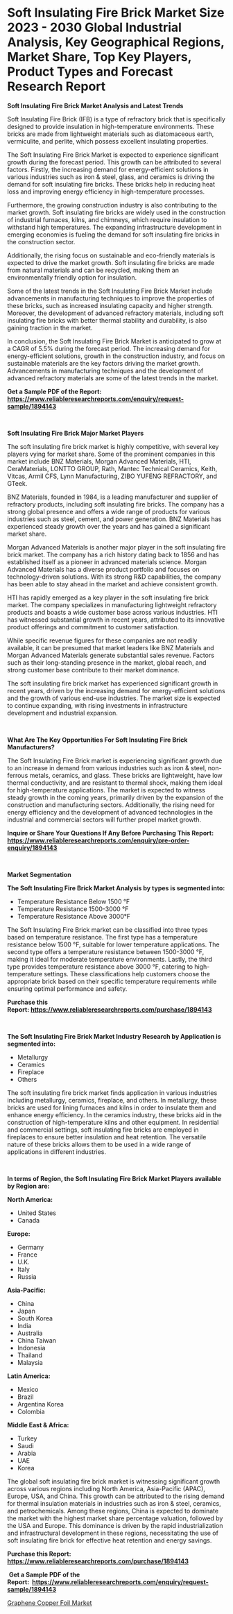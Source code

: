 <p><h1>Soft Insulating Fire Brick Market Size 2023 - 2030 Global Industrial Analysis, Key Geographical Regions, Market Share, Top Key Players, Product Types and Forecast Research Report</h1></p><p><strong>Soft Insulating Fire Brick Market Analysis and Latest Trends</strong></p>
<p><p>Soft Insulating Fire Brick (IFB) is a type of refractory brick that is specifically designed to provide insulation in high-temperature environments. These bricks are made from lightweight materials such as diatomaceous earth, vermiculite, and perlite, which possess excellent insulating properties.</p><p>The Soft Insulating Fire Brick Market is expected to experience significant growth during the forecast period. This growth can be attributed to several factors. Firstly, the increasing demand for energy-efficient solutions in various industries such as iron & steel, glass, and ceramics is driving the demand for soft insulating fire bricks. These bricks help in reducing heat loss and improving energy efficiency in high-temperature processes.</p><p>Furthermore, the growing construction industry is also contributing to the market growth. Soft insulating fire bricks are widely used in the construction of industrial furnaces, kilns, and chimneys, which require insulation to withstand high temperatures. The expanding infrastructure development in emerging economies is fueling the demand for soft insulating fire bricks in the construction sector.</p><p>Additionally, the rising focus on sustainable and eco-friendly materials is expected to drive the market growth. Soft insulating fire bricks are made from natural materials and can be recycled, making them an environmentally friendly option for insulation.</p><p>Some of the latest trends in the Soft Insulating Fire Brick Market include advancements in manufacturing techniques to improve the properties of these bricks, such as increased insulating capacity and higher strength. Moreover, the development of advanced refractory materials, including soft insulating fire bricks with better thermal stability and durability, is also gaining traction in the market.</p><p>In conclusion, the Soft Insulating Fire Brick Market is anticipated to grow at a CAGR of 5.5% during the forecast period. The increasing demand for energy-efficient solutions, growth in the construction industry, and focus on sustainable materials are the key factors driving the market growth. Advancements in manufacturing techniques and the development of advanced refractory materials are some of the latest trends in the market.</p></p>
<p><strong>Get a Sample PDF of the Report:&nbsp; <a href="https://www.reliableresearchreports.com/enquiry/request-sample/1894143">https://www.reliableresearchreports.com/enquiry/request-sample/1894143</a></strong></p>
<p>&nbsp;</p>
<p><strong>Soft Insulating Fire Brick Major Market Players</strong></p>
<p><p>The soft insulating fire brick market is highly competitive, with several key players vying for market share. Some of the prominent companies in this market include BNZ Materials, Morgan Advanced Materials, HTI, CeraMaterials, LONTTO GROUP, Rath, Mantec Technical Ceramics, Keith, Vitcas, Armil CFS, Lynn Manufacturing, ZIBO YUFENG REFRACTORY, and GTeek.</p><p>BNZ Materials, founded in 1984, is a leading manufacturer and supplier of refractory products, including soft insulating fire bricks. The company has a strong global presence and offers a wide range of products for various industries such as steel, cement, and power generation. BNZ Materials has experienced steady growth over the years and has gained a significant market share.</p><p>Morgan Advanced Materials is another major player in the soft insulating fire brick market. The company has a rich history dating back to 1856 and has established itself as a pioneer in advanced materials science. Morgan Advanced Materials has a diverse product portfolio and focuses on technology-driven solutions. With its strong R&D capabilities, the company has been able to stay ahead in the market and achieve consistent growth.</p><p>HTI has rapidly emerged as a key player in the soft insulating fire brick market. The company specializes in manufacturing lightweight refractory products and boasts a wide customer base across various industries. HTI has witnessed substantial growth in recent years, attributed to its innovative product offerings and commitment to customer satisfaction.</p><p>While specific revenue figures for these companies are not readily available, it can be presumed that market leaders like BNZ Materials and Morgan Advanced Materials generate substantial sales revenue. Factors such as their long-standing presence in the market, global reach, and strong customer base contribute to their market dominance.</p><p>The soft insulating fire brick market has experienced significant growth in recent years, driven by the increasing demand for energy-efficient solutions and the growth of various end-use industries. The market size is expected to continue expanding, with rising investments in infrastructure development and industrial expansion.</p></p>
<p>&nbsp;</p>
<p><strong>What Are The Key Opportunities For Soft Insulating Fire Brick Manufacturers?</strong></p>
<p><p>The Soft Insulating Fire Brick market is experiencing significant growth due to an increase in demand from various industries such as iron &amp; steel, non-ferrous metals, ceramics, and glass. These bricks are lightweight, have low thermal conductivity, and are resistant to thermal shock, making them ideal for high-temperature applications. The market is expected to witness steady growth in the coming years, primarily driven by the expansion of the construction and manufacturing sectors. Additionally, the rising need for energy efficiency and the development of advanced technologies in the industrial and commercial sectors will further propel market growth.</p></p>
<p><strong>Inquire or Share Your Questions If Any Before Purchasing This Report: <a href="https://www.reliableresearchreports.com/enquiry/pre-order-enquiry/1894143">https://www.reliableresearchreports.com/enquiry/pre-order-enquiry/1894143</a></strong></p>
<p>&nbsp;</p>
<p><strong>Market Segmentation</strong></p>
<p><strong>The Soft Insulating Fire Brick Market Analysis by types is segmented into:</strong></p>
<p><ul><li>Temperature Resistance Below 1500 °F</li><li>Temperature Resistance 1500-3000 °F</li><li>Temperature Resistance Above 3000°F</li></ul></p>
<p><p>The Soft Insulating Fire Brick market can be classified into three types based on temperature resistance. The first type has a temperature resistance below 1500 °F, suitable for lower temperature applications. The second type offers a temperature resistance between 1500-3000 °F, making it ideal for moderate temperature environments. Lastly, the third type provides temperature resistance above 3000 °F, catering to high-temperature settings. These classifications help customers choose the appropriate brick based on their specific temperature requirements while ensuring optimal performance and safety.</p></p>
<p><strong>Purchase this Report:&nbsp;<a href="https://www.reliableresearchreports.com/purchase/1894143">https://www.reliableresearchreports.com/purchase/1894143</a></strong></p>
<p>&nbsp;</p>
<p><strong>The Soft Insulating Fire Brick Market Industry Research by Application is segmented into:</strong></p>
<p><ul><li>Metallurgy</li><li>Ceramics</li><li>Fireplace</li><li>Others</li></ul></p>
<p><p>The soft insulating fire brick market finds application in various industries including metallurgy, ceramics, fireplace, and others. In metallurgy, these bricks are used for lining furnaces and kilns in order to insulate them and enhance energy efficiency. In the ceramics industry, these bricks aid in the construction of high-temperature kilns and other equipment. In residential and commercial settings, soft insulating fire bricks are employed in fireplaces to ensure better insulation and heat retention. The versatile nature of these bricks allows them to be used in a wide range of applications in different industries.</p></p>
<p>&nbsp;</p>
<p><strong>In terms of Region, the Soft Insulating Fire Brick Market Players available by Region are:</strong></p>
<p>
    <p> <strong> North America: </strong>
        <ul>
            <li>United States</li>
            <li>Canada</li>
        </ul>
        </p> 
    <p> <strong> Europe: </strong>
        <ul>
            <li>Germany</li>
            <li>France</li>
            <li>U.K.</li>
            <li>Italy</li>
            <li>Russia</li>
        </ul>
        </p> 
    <p> <strong> Asia-Pacific: </strong>
        <ul>
            <li>China</li>
            <li>Japan</li>
            <li>South Korea</li>
            <li>India</li>
            <li>Australia</li>
            <li>China Taiwan</li>
            <li>Indonesia</li>
            <li>Thailand</li>
            <li>Malaysia</li>
        </ul>
        </p> 
    <p> <strong> Latin America: </strong>
        <ul>
            <li>Mexico</li>
            <li>Brazil</li>
            <li>Argentina Korea</li>
            <li>Colombia</li>
        </ul>
        </p> 
    <p> <strong> Middle East & Africa: </strong>
        <ul>
            <li>Turkey</li>
            <li>Saudi</li>
            <li>Arabia</li>
            <li>UAE</li>
            <li>Korea</li>
        </ul>
    </p>
    </p>
<p><p>The global soft insulating fire brick market is witnessing significant growth across various regions including North America, Asia-Pacific (APAC), Europe, USA, and China. This growth can be attributed to the rising demand for thermal insulation materials in industries such as iron & steel, ceramics, and petrochemicals. Among these regions, China is expected to dominate the market with the highest market share percentage valuation, followed by the USA and Europe. This dominance is driven by the rapid industrialization and infrastructural development in these regions, necessitating the use of soft insulating fire brick for effective heat retention and energy savings.</p></p>
<p><strong>Purchase this Report: <a href="https://www.reliableresearchreports.com/purchase/1894143">https://www.reliableresearchreports.com/purchase/1894143</a></strong></p>
<p>&nbsp;<strong>Get a Sample PDF of the Report:&nbsp;&nbsp;<a href="https://www.reliableresearchreports.com/enquiry/request-sample/1894143">https://www.reliableresearchreports.com/enquiry/request-sample/1894143</a></strong></p>
<p><strong></strong></p>
<p><p><a href="https://github.com/WillieWoodard/Market-Research-Report-List-2/blob/main/graphene-copper-foil-market.md">Graphene Copper Foil Market</a></p></p>